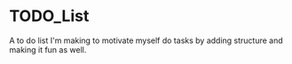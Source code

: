 # TODO_List

A to do list I'm making to motivate myself do tasks by adding structure and making it fun as well.
